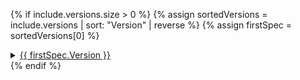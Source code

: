 {% if include.versions.size > 0 %}
{% assign sortedVersions = include.versions | sort: "Version" | reverse %}
{% assign firstSpec = sortedVersions[0] %}
<details>
  <summary>
    <a href="https://github.com/Azure/azure-rest-api-specs/tree/main/specification/{{ firstSpec.SpecPath }}">{{ firstSpec.Version }}</a>
  </summary>
  <ul>  
  {% for spec in sortedVersions %}
    <li><a href="https://github.com/Azure/azure-rest-api-specs/blob/main/specification/{{ spec.SpecPath }}">{{ spec.SpecPath }}{% if spec.SpecReadmeTag <> '' %}[ {{ spec.SpecReadmeTag }} ]{%endif%}</a> {% if spec.DateCreated <> '' %}<small> - <i>Created on {{ spec.DateCreated }}</i></small>{% endif %}
    </li>
  {% endfor %}
  </ul>
</details>
{% endif %}